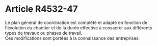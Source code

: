 # Article R4532-47

  
Le plan général de coordination est complété et adapté en fonction de l'évolution du chantier et de la durée effective à consacrer aux différents types de travaux ou phases de travail.   
Ces modifications sont portées à la connaissance des entreprises.